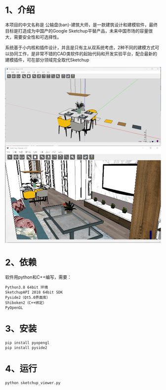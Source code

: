 # 1、介绍

本项目的中文名称是 公输盘(ban)-建筑大师，是一款建筑设计和建模软件，最终目标是打造成为中国产的Google Sketchup平替产品，未来中国市场的容量很大，需要安全性和可选择性。

系统基于小内核和插件设计，并且是只有主从双系统考虑，2种不同的建模方式可以协同工作，是非常不错的CAD类软件的起始代码和开发实验平台，配合最新的建模插件，可在部分领域完全取代Sketchup

![screenshot](https://github.com/lihang185/sketchup_viewer/blob/main/screenshot/view1.png?raw=true)
![screenshot](https://github.com/lihang185/sketchup_viewer/blob/main/screenshot/view2.png?raw=true)

# 2、依赖
软件用python和C++编写，需要：
```
Python3.8 64bit 环境
SketchupAPI 2018 64bit SDK
Pyside2（Qt5.0界面库）
Shiboken2（C++绑定）
PyOpenGL
```

# 3、安装
```
pip install pyopengl
pip install pyside2
```

# 4、运行
```
python sketchup_viewer.py
```

